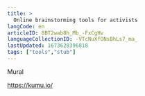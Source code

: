 ```yaml
---
title: >
  Online brainstorming tools for activists
langCode: en
articleID: 8BT2wab8h_Mb_-FxCgHv
languageCollectionID: -VTcNuXfONsBhLs7_ma_
lastUpdated: 1673628396818
tags: ["tools","stub"]
---
```


Mural

https://kumu.io/